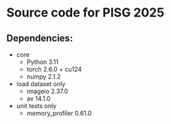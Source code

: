 # Source code for PISG 2025

## Dependencies:

- core
  - Python 3.11
  - torch 2.6.0 + cu124
  - numpy 2.1.2
- load dataset only
  - imageio 2.37.0
  - av 14.1.0
- unit tests only
  - memory_profiler 0.61.0